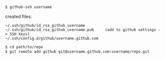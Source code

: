 ```bash
$ github-ssh username
```

created files:
```
~/.ssh/github/id_rsa_github_username
~/.ssh/github/id_rsa_github_username.pub     (add to github settings -> SSH keys)
~/.ssh/config.d/github/username.github.com
```

```bash
$ cd path/to/repo
$ git remote add github git@username.github.com:username/repo.git
```
